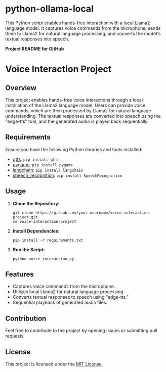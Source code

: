 # python-ollama-local
This Python script enables hands-free interaction with a local Llama2 language model. It captures voice commands from the microphone, sends them to Llama2 for natural language processing, and converts the model's textual responses into speech.


**Project README for GitHub**

# Voice Interaction Project

## Overview

This project enables hands-free voice interactions through a local installation of the Llama2 language model. Users can provide voice commands, which are then processed by Llama2 for natural language understanding. The textual responses are converted into speech using the "edge-tts" tool, and the generated audio is played back sequentially.

## Requirements

Ensure you have the following Python libraries and tools installed:

- [gtts](https://pypi.org/project/gTTS/): `pip install gtts`
- [pygame](https://pypi.org/project/pygame/): `pip install pygame`
- [langchain](https://pypi.org/project/langchain/): `pip install langchain`
- [speech_recognition](https://pypi.org/project/SpeechRecognition/): `pip install SpeechRecognition`

## Usage

1. **Clone the Repository:**
   ```
   git clone https://github.com/your-username/voice-interaction-project.git
   cd voice-interaction-project
   ```

2. **Install Dependencies:**
   ```
   pip install -r requirements.txt
   ```

3. **Run the Script:**
   ```
   python voice_interaction.py
   ```

## Features

- Captures voice commands from the microphone.
- Utilizes local Llama2 for natural language processing.
- Converts textual responses to speech using "edge-tts."
- Sequential playback of generated audio files.

## Contribution

Feel free to contribute to the project by opening issues or submitting pull requests.

## License

This project is licensed under the [MIT License](LICENSE).
